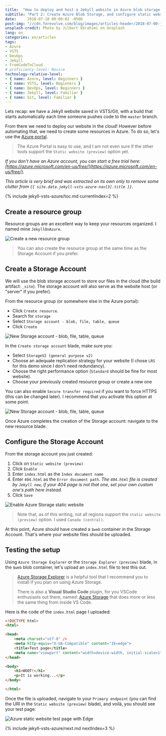 ```yaml
---
title:  "How to deploy and host a Jekyll website in Azure blob storage using a VSTS continuous deployment pipeline"
subtitle: "Part 2: Create Azure Blob Storage, and configure static website"
date:     2018-07-10 00:00:02 -0500
post-img: "//cdn.forevolve.com/blog/images/articles-header/2018-07-00-jekyll-vsts-azure-v3.jpg"
unsplash-credit: Photo by Jilbert Ebrahimi on Unsplash
lang: en
categories: en/articles
tags: 
- Azure
- VSTS
- DevOps
- Jekyll
- FromCodeToCloud
# proficiency-level: Novice
technology-relative-level:
- { name: Azure, level: Beginners }
- { name: VSTS, level: Beginners }
- { name: DevOps, level: Beginners }
- { name: Jekyll, level: Familiar }
- { name: Git, level: Familiar }
---
```


Lets recap: we have a Jekyll website saved in VSTS/Git, with a build that starts automatically each time someone pushes code to the `master` branch.

From there we need to deploy our website in the cloud!
However before automating that, we need to create some resources in Azure.
To do so, let's use the [Azure portal](https://portal.azure.com/).<!--more-->

> The Azure Portal is easy to use, and I am not even sure if the other tools support the `Static website (preview)` option yet.

_If you don't have an Azure account, you can start a free trial here: [https://azure.microsoft.com/en-us/free/](https://azure.microsoft.com/en-us/free/)._

_This article is very brief and was extracted on its own only to remove some clutter from `{{ site.data.jekyll-vsts-azure-nav[3].title }}`._

{% include jekyll-vsts-azure/toc.md currentIndex=2 %}

## Create a resource group

Resource groups are an excellent way to keep your resources organized. I named mine `JekyllOnAzure`.

![Create a new resource group](//cdn.forevolve.com/blog/images/2018/Azure-new-resource-group.png)

> You can also create the resource group at the same time as the Storage Account if you prefer.

## Create a Storage Account

We will use the blob storage account to store our files in the cloud (the build artifact: `_site`).
The storage account will also serve as the website host (or "server" if you prefer).

From the resource group (or somewhere else in the Azure portal):

- Click `Create resource`.
- Search for `storage`
- Select `Storage account - blob, file, table, queue`
- Click `Create`

![New Storage account - blob, file, table, queue](//cdn.forevolve.com/blog/images/2018/Azure-new-storage-account-blob-file-table-queue.png)

In the `Create storage account` blade, make sure you:

- Select `StorageV2 (general purpose v2)`
- Choose an adequate replication strategy for your website (I chose `LRS` for this demo since I don't need redundancy).
- Choose the right performance option (`Standard` should be fine for most website).
- Choose your previously created resource group or create a new one

You can also enable `Secure transfer required` if you want to force HTTPS (this can be changed later). I recommend that you activate this option at some point.

![New Storage account - blob, file, table, queue](//cdn.forevolve.com/blog/images/2018/Azure-new-storage-account-blob-file-table-queue-options.png)

Once Azure completes the creation of the Storage account: navigate to the new resource blade.

## Configure the Storage Account

From the storage account you just created:

1.  Click on `Static website (preview)`
1.  Click `Enable`
1.  Enter `index.html` as the `Index document name`
1.  Enter `404.html` as the `Error document path`. _The `404.html` file is created by `Jekyll new`, if your 404 page is not that one, set your own custom one's path here instead._
1.  Click `Save`

![Enable Azure Storage static website](//cdn.forevolve.com/blog/images/2018/Azure-storage-enable-static-website.png)

> Note that, as of this writing, not all regions support the `static website (preview)` option. I used `Canada (central)`.

At this point, Azure should have created a `$web` container in the Storage Account.
That's where your website files should be uploaded.

## Testing the setup

Using `Azure Storage Explorer` or the `Storage Explorer (preview)` blade, in the `$web` blob container, let's upload an `index.html` file to test this out.

> [Azure Storage Explorer](https://azure.microsoft.com/en-ca/features/storage-explorer/) is a helpful tool that I recommend you to install if you plan on using Azure Storage.
>
> There is also a **Visual Studio Code** plugin, for you VSCode enthusiasts out there, named: [Azure Storage](https://marketplace.visualstudio.com/items?itemName=ms-azuretools.vscode-azurestorage) that does more or less the same thing from inside VS Code.

Here is the code of the `index.html` page I uploaded:

```html
<!DOCTYPE html>
<html>

<head>
    <meta charset="utf-8" />
    <meta http-equiv="X-UA-Compatible" content="IE=edge">
    <title>Test page</title>
    <meta name="viewport" content="width=device-width, initial-scale=1">
</head>

<body>
    <h1>WOOT!</h1>
    <p>It is working...</p>
</body>

</html>
```

Once the file is uploaded, navigate to your `Primary endpoint` (you can find the URI in the `Static website (preview)` blade), and voilà, you should see your test page:

![Azure static website test page with Edge](//cdn.forevolve.com/blog/images/2018/Azure-static-website-test-page-edge.png)

{% include jekyll-vsts-azure/next.md nextIndex=3 %}
